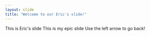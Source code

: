 ```yaml
---
layout: slide
title: "Welcome to our Eric's slide!"
---
```

This is Eric's slide
This is my epic slide
Use the left arrow to go back!

